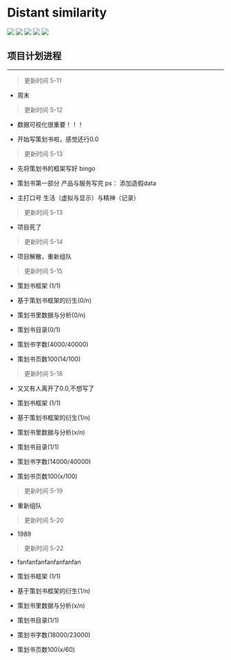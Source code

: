 
Distant similarity
=========================
<p align="left">
    <img src='https://img.shields.io/badge/-%E5%9B%BE%E5%83%8F%E8%AF%86%E5%88%AB-yellow.svg'>  
    <img src='https://img.shields.io/badge/-%E5%BE%AE%E4%BF%A1%E5%B0%8F%E7%A8%8B%E5%BA%8F-blue.svg'>
    <img src='https://img.shields.io/badge/-%E8%BD%BB%E7%A4%BE%E4%BA%A4-green.svg'>
    <img src='https://img.shields.io/badge/-%E6%A0%91%E6%B4%9E-brightgreen.svg'>
    <img src='https://img.shields.io/badge/-%E6%B2%BB%E6%84%88-red.svg'>
</p>



## 项目计划进程
-----------

>更新时间 5-11

- 周末

>更新时间 5-12

- 数据可视化很重要！！！

- 开始写策划书啦，感觉还行0.0


>更新时间 5-13

- 先将策划书的框架写好 bingo

- 策划书第一部分 产品与服务写完  ps： 添加造假data

- 主打口号 生活（虚拟与显示）与精神（记录）

>更新时间 5-13

- 项目死了

>更新时间 5-14

- 项目解散，重新组队

>更新时间 5-15

- 策划书框架 (1/1)

- 基于策划书框架的衍生(0/n)

- 策划书里数据与分析(0/n)

- 策划书目录(0/1)

- 策划书字数(4000/40000)

- 策划书页数100(14/100)

>更新时间 5-18

- 又又有人离开了0.0,不想写了

- 策划书框架 (1/1)

- 基于策划书框架的衍生(1/n)

- 策划书里数据与分析(x/n)

- 策划书目录(1/1)

- 策划书字数(14000/40000)

- 策划书页数100(x/100)


>更新时间 5-19

- 重新组队

>更新时间 5-20

- 1989

>更新时间 5-22

- fanfanfanfanfanfanfan

- 策划书框架 (1/1)

- 基于策划书框架的衍生(1/n)

- 策划书里数据与分析(x/n)

- 策划书目录(1/1)

- 策划书字数(18000/23000)

- 策划书页数100(x/60)

